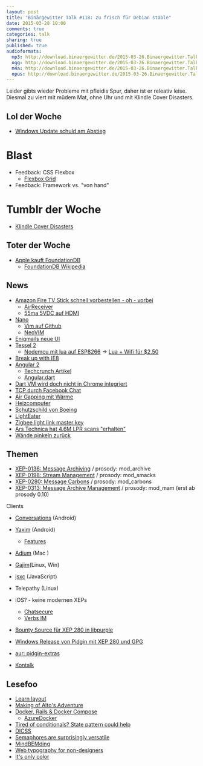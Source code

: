 ```yaml
---
layout: post
title: "Binärgewitter Talk #118: zu frisch für Debian stable"
date: 2015-03-28 10:00
comments: true
categories: talk
sharing: true
published: true
audioformats:
  mp3: http://download.binaergewitter.de/2015-03-26.Binaergewitter.Talk.118.mp3
  ogg: http://download.binaergewitter.de/2015-03-26.Binaergewitter.Talk.118.ogg
  m4a: http://download.binaergewitter.de/2015-03-26.Binaergewitter.Talk.118.m4a
  opus: http://download.binaergewitter.de/2015-03-26.Binaergewitter.Talk.118.opus
---
```

Leider gibts wieder Probleme mit pfleidis Spur, daher ist er releativ leise. Diesmal zu viert mit müdem Mat, ohne Uhr und mit Klindle Cover Disasters.

## Lol der Woche

- [Windows Update schuld am Abstieg](http://www.heise.de/newsticker/meldung/Basketball-Zweitligist-Paderborn-Windows-Update-schuld-am-Zwangsabstieg-2584543.html )

# Blast

- Feedback: CSS Flexbox
   * [Flexbox Grid]( http://flexboxgrid.com/ )
- Feedback: Framework vs. "von hand"

# Tumblr der Woche

- [Klindle Cover Disasters](http://kindlecoverdisasters.tumblr.com/ )

## Toter der Woche

- [Apple kauft FoundationDB](http://www.heise.de/newsticker/meldung/Apple-schnappt-sich-FoundationDB-2584051.html )
    * [FoundationDB Wikipedia]( http://en.wikipedia.org/wiki/FoundationDB )

## News

- [Amazon Fire TV Stick schnell vorbestellen - oh - vorbei]( http://www.computerbase.de/2015-03/amazon-fire-tv-stick-startet-ab-7-euro/ )
    * [AirReceiver](http://www.amazon.de/gp/product/B00L5HQRGS/ref=as_li_tl?ie=UTF8&camp=1638&creative=19454&creativeASIN=B00L5HQRGS&linkCode=as2&tag=trektrip&linkId=SYCKPDAUDJ2KZNNB )
  - [55ma 5VDC auf HDMI]( https://de.wikipedia.org/wiki/High_Definition_Multimedia_Interface#Belegung )
- [Nano](http://www.pro-linux.de/news/1/22152/gnu-nano-240-mit-besserer-undo-unterstuetzung.html )
    * [Vim auf Github]( https://github.com/vim/vim )
    * [NeoVIM]( https://github.com/neovim/neovim )
- [Enigmails neue UI](http://www.heise.de/newsticker/meldung/Neue-Enigmail-Version-bringt-UI-Feinschliff-2584363.html )
- [Tessel 2]( http://blog.technical.io/post/112787427217/tessel-2-new-hardware-for-the-tessel-ecosystem )
  - [Nodemcu mit lua auf ESP8266]( http://nodemcu.com/index_en.html )
    -> [Lua + Wifi für $2.50]( http://s.click.aliexpress.com/klk/rVzrVBQrZ )
- [Break up with IE8]( http://breakupwithie8.com/ )
- [Angular 2]( http://blogs.msdn.com/b/typescript/archive/2015/03/05/angular-2-0-built-on-typescript.aspx )
    * [Techcrunch Artikel]( http://techcrunch.com/2015/03/05/microsoft-and-google-collaborate-on-typescript-hell-has-not-frozen-over-yet/ )
    * [Angular.dart]( https://angulardart.org/ )
- [Dart VM wird doch nicht in Chrome integriert]( http://news.dartlang.org/2015/03/dart-for-entire-web.html )
- [TCP durch Facebook Chat]( https://github.com/matiasinsaurralde/facebook-tunnel/blob/master/README.md )
- [Air Gapping mit Wärme]( http://www.theregister.co.uk/2015/03/25/israeli_uni_boffins_fire_missiles_in_hot_new_air_gap_attack/ )
- [Heizcomputer](http://www.heise.de/newsticker/meldung/Supercomputer-als-Heizkoerper-2580498.html )
- [Schutzschild von Boeing]( http://www.gulli.com/news/25773-boeing-laesst-sich-technologie-fuer-schutzschild-patentieren-2015-03-24 )
- [LightEater](http://www.heise.de/security/meldung/BIOS-Rootkit-LightEater-In-den-dunklen-Ecken-abseits-des-Betriebssystems-2582782.html )
- [Zigbee light link master key]( https://news.ycombinator.com/item?id=9249753 )
- [Ars Technica hat 4.6M LPR scans "erhalten"]( http://arstechnica.com/tech-policy/2015/03/we-know-where-youve-been-ars-acquires-4-6m-license-plate-scans-from-the-cops/ )
- [Wände pinkeln zurück]( http://www.washingtonpost.com/blogs/worldviews/wp/2015/03/12/when-peeing-in-public-in-this-german-city-beware-walls-that-pee-back/ )

## Themen

- [XEP-0136: Message Archiving](http://xmpp.org/extensions/xep-0136.html ) / prosody: mod_archive 
- [XEP-0198: Stream Management](http://xmpp.org/extensions/xep-0198.html ) / prosody: mod_smacks
- [XEP-0280: Message Carbons](http://xmpp.org/extensions/xep-0280.html ) / prosody: mod_carbons
- [XEP-0313: Message Archive Management](http://xmpp.org/extensions/xep-0313.html ) / prosody: mod_mam (erst ab prosody 0.10)

Clients
* [Conversations](https://github.com/siacs/Conversations ) (Android)
* [Yaxim]( http://yaxim.org/ ) (Android)
    - [Features]( http://yaxim.org/features/ )
* [Adium]( https://adium.im/ ) (Mac )

* [Gajim](http://gajim.org/ )(Linux, Win)
* [jsxc](https://www.jsxc.org/ ) (JavaScript)
* Telepathy (Linux)
* iOS? - keine modernen XEPs
    - [Chatsecure]( https://chatsecure.org/ )
    - [Verbs IM]( https://itunes.apple.com/de/app/verbs-im/id392501688?mt=8 )

* [Bounty Source für XEP 280 in libpurple](https://www.bountysource.com/issues/1410118-support-for-xep-0280-message-carbons )
* [Windows Release von Pidgin mit XEP 280 und GPG](https://github.com/Draghtnod/Pidgin-GPG/releases )
* [aur: pidgin-extras](https://aur.archlinux.org/packages/pidgin-extras/ )

* [Kontalk](http://www.kontalk.org/ )

## Lesefoo

- [Learn layout]( http://learnlayout.com/ )
- [Making of Alto's Adventure]( http://www.vice.com/en_uk/read/powder-play-the-making-of-altos-adventure-851 )
- [Docker, Rails & Docker Compose]( http://blog.carbonfive.com/2015/03/17/docker-rails-docker-compose-together-in-your-development-workflow/ )
    * [AzureDocker]( http://azure.microsoft.com/en-us/documentation/articles/virtual-machines-docker-vm-extension/ )
- [Tired of conditionals? State pattern could help]( http://bits.citrusbyte.com/state-design-pattern-with-ruby/ )
- [DICSS]( http://letsgetrandy.github.io/DICSS/ )
- [Semaphores are surprisingly versatile]( http://preshing.com/20150316/semaphores-are-surprisingly-versatile )
- [MindBEMding]( http://csswizardry.com/2013/01/mindbemding-getting-your-head-round-bem-syntax )
- [Web typography for non-designers]( http://www.presslabs.com/blog/web-typography-for-non-designers/ )
- [It's only color]( https://robots.thoughtbot.com/Its-only-color )
